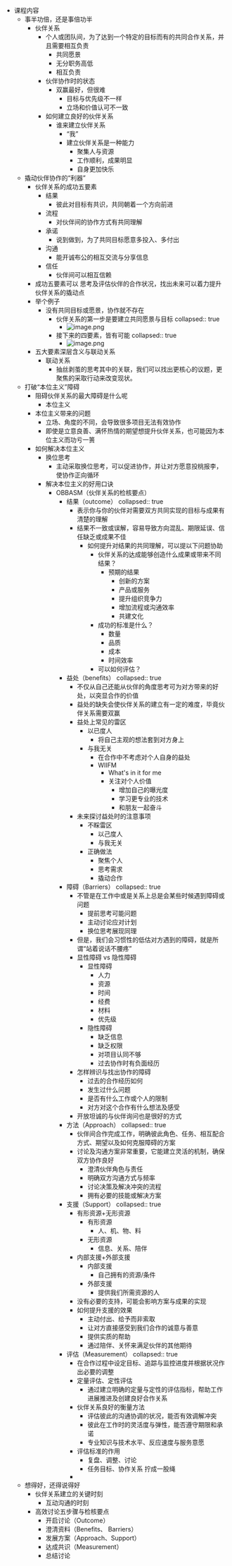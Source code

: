 - 课程内容
	- 事半功倍，还是事倍功半
		- 伙伴关系
			- 个人或团队间，为了达到一个特定的目标而有的共同合作关系，并且需要相互负责
				- 共同愿景
				- 无分职务高低
				- 相互负责
			- 伙伴协作时的状态
				- 双赢最好，但很难
					- 目标与优先级不一样
					- 立场和价值认可不一致
			- 如何建立良好的伙伴关系
				- 谁来建立伙伴关系
					- “我”
					- 建立伙伴关系是一种能力
						- 聚集人与资源
						- 工作顺利，成果明显
						- 自身更加快乐
	- 撬动伙伴协作的“利器”
		- 伙伴关系的成功五要素
			- 结果
				- 彼此对目标有共识，共同朝着一个方向前进
			- 流程
				- 对伙伴间的协作方式有共同理解
			- 承诺
				- 说到做到，为了共同目标愿意多投入、多付出
			- 沟通
				- 能开诚布公的相互交流与分享信息
			- 信任
				- 伙伴间可以相互信赖
		- 成功五要素可以 思考及评估伙伴的合作状况，找出未来可以着力提升伙伴关系的撬动点
		- 举个例子
			- 没有共同目标或愿景，协作就不存在
				- 伙伴关系的第一步是要建立共同愿景与目标
				  collapsed:: true
					- ![image.png](../assets/image_1660971304289_0.png)
				- 接下来的四要素，皆有可能
				  collapsed:: true
					- ![image.png](../assets/image_1660971353580_0.png)
		- 五大要素深层含义与联动关系
			- 联动关系
				- 抽丝剥茧的思考其中的关联，我们可以找出更核心的议题，更聚焦的采取行动来改变现状。
	- 打破“本位主义”障碍
		- 阻碍伙伴关系的最大障碍是什么呢
			- 本位主义
		- 本位主义带来的问题
			- 立场、角度的不同，会导致很多项目无法有效协作
			- 即使是立意良善、满怀热情的期望想提升伙伴关系，也可能因为本位主义而功亏一篑
		- 如何解决本位主义
			- 换位思考
				- 主动采取换位思考，可以促进协作，并让对方愿意投桃报李，使协作正向循环
			- 解决本位主义的好用口诀
				- OBBASM（伙伴关系的检核要点）
					- 结果（outcome）
					  collapsed:: true
						- 表示你与你的伙伴对需要双方共同实现的目标与成果有清楚的理解
						- 结果不一致或误解，容易导致方向混乱、期限延误、信任缺乏或成果不佳
							- 如何提升对结果的共同理解，可以提以下问题协助
								- 伙伴关系的达成能够创造什么成果或带来不同结果？
									- 预期的结果
										- 创新的方案
										- 产品或服务
										- 提升组织竞争力
										- 增加流程或沟通效率
										- 共建文化
								- 成功的标准是什么？
									- 数量
									- 品质
									- 成本
									- 时间效率
								- 可以如何评估？
					- 益处（benefits）
					  collapsed:: true
						- 不仅从自己还能从伙伴的角度思考可为对方带来的好处，以突显合作的价值
						- 益处的缺失会使伙伴关系的建立有一定的难度，毕竟伙伴关系需要双赢
						- 益处上常见的雷区
							- 以已度人
								- 将自己主观的想法套到对方身上
							- 与我无关
								- 在合作中不考虑对个人自身的益处
								- WIIFM
									- What's in it for me
									- 关注对个人价值
										- 增加自己的曝光度
										- 学习更专业的技术
										- 和朋友一起奋斗
						- 未来探讨益处时的注意事项
							- 不睬雷区
								- 以己度人
								- 与我无关
							- 正确做法
								- 聚焦个人
								- 思考需求
								- 撬动合作
					- 障碍（Barriers）
					  collapsed:: true
						- 不管是在工作中或是关系上总是会某些时候遇到障碍或问题
							- 提前思考可能问题
							- 主动讨论应对计划
							- 换位思考展现同理
						- 但是，我们会习惯性的低估对方遇到的障碍，就是所谓“站着说话不腰疼”
						- 显性障碍 vs 隐性障碍
							- 显性障碍
								- 人力
								- 资源
								- 时间
								- 经费
								- 材料
								- 优先级
							- 隐性障碍
								- 缺乏信息
								- 缺乏权限
								- 对项目认同不够
								- 过去协作时有负面经历
						- 怎样辨识与找出协作的障碍
							- 过去的合作经历如何
							- 发生过什么问题
							- 是否有什么工作或个人的限制
							- 对方对这个合作有什么想法及感受
						- 开放坦诚的与伙伴询问也是很好的方式
					- 方法（Approach）
					  collapsed:: true
						- 伙伴间合作完成工作，明确彼此角色、任务、相互配合方式、期望以及如何克服障碍的方案
						- 讨论及沟通方案非常重要，它能建立灵活的机制，确保双方协作良好
							- 澄清伙伴角色与责任
							- 明确双方沟通方式与频率
							- 讨论决策及解决冲突的流程
							- 拥有必要的技能或解决方案
					- 支援（Support）
					  collapsed:: true
						- 有形资源+无形资源
							- 有形资源
								- 人、机、物、料
							- 无形资源
								- 信息、关系、陪伴
						- 内部支援+外部支援
							- 内部支援
								- 自己拥有的资源/条件
							- 外部支援
								- 提供我们所需资源的人
						- 没有必要的支持，可能会影响方案与成果的实现
						- 如何提升支援的效果
							- 主动付出、给予而非索取
							- 让对方直接感受到我们合作的诚意与善意
							- 提供实质的帮助
							- 通过陪伴、关怀来满足伙伴的其他期待
					- 评估（Measurement）
					  collapsed:: true
						- 在合作过程中设定目标、追踪与监控进度并根据状况作出必要的调整
						- 定量评估、定性评估
							- 通过建立明确的定量与定性的评估指标，帮助工作进展推进及创建良好合作关系
						- 伙伴关系良好的衡量方法
							- 评估彼此的沟通协调的状况，能否有效调解冲突
							- 彼此在工作时的灵活度与弹性，能否遵守期限和承诺
							- 专业知识与技术水平、反应速度与服务意愿
						- 评估标准的作用
							- 复盘、调整、讨论
							- 任务目标、协作关系 拧成一股绳
						-
	- 想得好，还得说得好
		- 伙伴关系建立的关键时刻
			- 互动沟通的时刻
		- 高效讨论五步骤与检核要点
			- 开启讨论（Outcome）
			- 澄清资料（Benefits、 Barriers）
			- 发展方案（Approach、Support）
			- 达成共识（Measurement）
			- 总结讨论